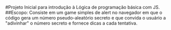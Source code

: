 #Projeto Inicial para introdução à Lógica de programação básica com JS.
##Escopo:
Consiste em um game simples de alert no navegador em que o código gera um número pseudo-aleatório secreto e que convida o usuário a "adivinhar" o número secreto e fornece dicas a cada tentativa.
